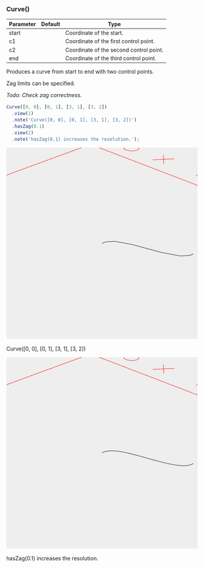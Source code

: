 ### Curve()
Parameter|Default|Type
---|---|---
start||Coordinate of the start.
c1||Coordinate of the first control point.
c2||Coordinate of the second control point.
end||Coordinate of the third control point.

Produces a curve from start to end with two control points.

Zag limits can be specified.

_Todo: Check zag correctness._

```JavaScript
Curve([0, 0], [0, 1], [3, 1], [3, 2])
  .view(1)
  .note('Curve([0, 0], [0, 1], [3, 1], [3, 2])')
  .hasZag(0.1)
  .view(2)
  .note('hasZag(0.1) increases the resolution.');
```

![Image](Curve.md.0.png)

Curve([0, 0], [0, 1], [3, 1], [3, 2])

![Image](Curve.md.1.png)

hasZag(0.1) increases the resolution.

